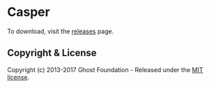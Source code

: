 # Casper

To download, visit the [releases](https://github.com/sssir/Casper-1.5/releases) page.

## Copyright & License

Copyright (c) 2013-2017 Ghost Foundation - Released under the [MIT license](LICENSE).

